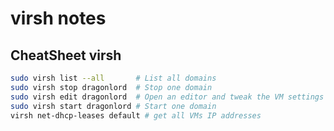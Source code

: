 # virsh notes

## CheatSheet virsh

```bash
sudo virsh list --all       # List all domains
sudo virsh stop dragonlord  # Stop one domain
sudo virsh edit dragonlord  # Open an editor and tweak the VM settings
sudo virsh start dragonlord # Start one domain
virsh net-dhcp-leases default # get all VMs IP addresses
```
